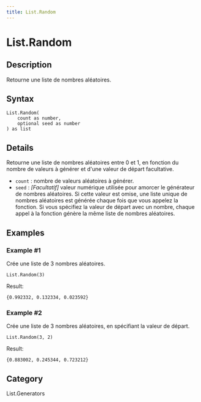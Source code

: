```yaml
---
title: List.Random
---
```


# List.Random


## Description

Retourne une liste de nombres aléatoires.


## Syntax

```powerquery
List.Random(
    count as number,
    optional seed as number
) as list
```


## Details

Retourne une liste de nombres aléatoires entre 0 et 1, en fonction du nombre de valeurs à générer et d'une valeur de départ facultative.<ul>   <li><code>count</code> : nombre de valeurs aléatoires à générer.</li>   <li><code>seed</code> : <i>[Facultatif]</i> valeur numérique utilisée pour amorcer le générateur de nombres aléatoires. Si cette valeur est omise, une liste unique de nombres aléatoires est générée chaque fois que vous appelez la fonction. Si vous spécifiez la valeur de départ avec un nombre, chaque appel à la fonction génère la même liste de nombres aléatoires.</li></ul>


## Examples

### Example #1 
Crée une liste de 3 nombres aléatoires.
```powerquery
List.Random(3)
```

Result: 
```powerquery
{0.992332, 0.132334, 0.023592}
```


### Example #2 
Crée une liste de 3 nombres aléatoires, en spécifiant la valeur de départ.
```powerquery
List.Random(3, 2)
```

Result: 
```powerquery
{0.883002, 0.245344, 0.723212}
```




## Category
List.Generators
